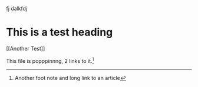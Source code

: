 fj dalkfdj

# This is a test heading

[[Another Test]]

This file is popppinnng, 2 links to it.[^2]




[^1]: Footntoe
[^2]: Another foot note and long link to an article
